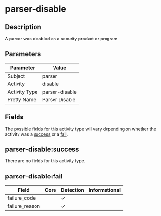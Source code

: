 parser-disable
==============

Description
-----------
A parser was disabled on a security product or program

Parameters
----------
| Parameter     | Value          |
| ------------- | -------------- |
| Subject       | parser         |
| Activity      | disable        |
| Activity Type | parser-disable |
| Pretty Name   | Parser Disable |


Fields
------

The possible fields for this activity type will vary depending on whether the activity was a [success](#parser-disablesuccess) or a [fail](#parser-disablefail).


parser-disable:success
----------------------

There are no fields for this activity type.


parser-disable:fail
-------------------

| Field          | Core | Detection | Informational |
| -------------- | ---- | --------- | ------------- |
| failure_code   |      | &#10003;  |               |
| failure_reason |      | &#10003;  |               |